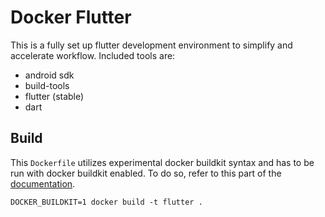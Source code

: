 # Docker Flutter

This is a fully set up flutter development environment to simplify and accelerate workflow. Included tools are:
- android sdk
- build-tools
- flutter (stable)
- dart


## Build

This `Dockerfile` utilizes experimental docker buildkit syntax and has to be run with docker buildkit enabled. To do so, refer to this part of the [documentation](https://docs.docker.com/develop/develop-images/build_enhancements/).

```
DOCKER_BUILDKIT=1 docker build -t flutter .
```


